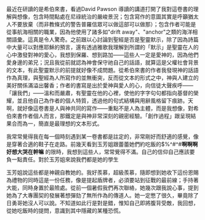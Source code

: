 最近在研讀的是希伯來書，看過David Pawson 導讀的講道打開了我對這卷書的理解與想像，包含時間點處在尼祿統治的嚴峻景況；包含寫作的意圖其實是呼籲猶太人不要放棄（而非教條式的警告普羅信眾可以做這部可以做那）；包含作者可能是從事航海相關的職業，因為他使用了諸多如"drift away"、"anchor"之類的海洋相關語彙。這真是令人驚奇。之前跟以心討論到聖經是否是聖靈默示，除了因為詩篇中大量可以對應耶穌的預言，還有透過雅歌我理解到所謂的「默示」是聖靈在人的心中激發對神的愛心，我想到保羅、想到路加——這些人一定是愛神的，因為他們愛身邊的弟兄；況且我從前就認為神會保守祂自己的話語，就算這是父權社會背景的文本，有此聖靈默示的前提就好像不成問題。從希伯來書的作者我發現神的話語作為真理，與聖經為人所寫作的並無衝突，反而從文本的形式之中，神與人建立的美好關係滿溢出馨香；作者的書寫是出於愛神與愛人的心，向信徒大聲疾呼——「讓我們」——溫和而嚴肅，有聖靈在他的心裡，使他的字字句句都指向基督的榮耀，並且他自己為作者的個人特質，透過他的句式結構與用辭風格留下痕跡。天啊，就好像這卷書是人與神共同的寫作——重點不是人為主體，而是我想像，對希伯來書作者個人而言，那鐵定是與神非常深刻的親密經驗。「創作過程」跟呈現結果合而為一，簡直是最理想的文本形式。

我常常覺得我在每一個時刻遇到某一卷書都是註定的，非常剛好而舒適的感覺，像是穿著合適的鞋子在走路。前幾天看到玉芳姐跟蕾蕾她們約吃飯的$%^#^#**啊啊啊好想大哭在幹嘛**
的限時，我想到這些人，常常覺得不滿。自己的信仰自己應該要負一點責任。對於玉芳姐來說我們都是她的學生

玉芳姐說這些都是神親自教她的。我好羨慕，超級羨慕，隨即想到她收下這份恩賜為禮物的同時這是一份任務，像是提起盾牌者，必須要站到征戰的最前線；手持著大能，同時身置於最險處。從前一個暑假我們再次聯絡，她幾次跟我說心事，提到她為了大專團契的發展著想彈劾了無所作為的傳道人。她一定憋了很久，畢竟除了日勇哥她沒人可以說。不知道如此行是對是錯，惟知自己即將腹背受敵，我回想，從她吃飯時的提問，意識到其中隱藏的某種恐慌。